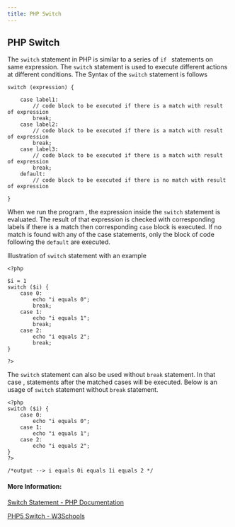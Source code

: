 ```yaml
---
title: PHP Switch
---
```

## PHP Switch

The `switch` statement in PHP is similar to a series of `if ` statements on same expression. The `switch` statement is used to execute different actions at different conditions. The Syntax of the `switch` statement is follows

```
switch (expression) {

    case label1:
        // code block to be executed if there is a match with result of expression
        break;      
    case label2:
        // code block to be executed if there is a match with result of expression
        break;
    case label3:
        // code block to be executed if there is a match with result of expression
        break;
    default:
        // code block to be executed if there is no match with result of expression

}

```
When we run the program , the expression inside the `switch` statement is evaluated. The result of that expression is checked with corresponding labels if there is a match then corresponding `case` block is executed.  If no match is found with any of the case statements, only the block of code following the `default` are executed. 

Illustration of `switch` statement with an example

```
<?php

$i = 1
switch ($i) {
    case 0:
        echo "i equals 0";
        break;
    case 1:
        echo "i equals 1";
        break;
    case 2:
        echo "i equals 2";
        break;
}

?>

```
The `switch` statement can also be used without `break` statement. In that case , statements after the matched cases will be executed. Below is an usage of `switch` statement without `break` statement.

```
<?php
switch ($i) {
    case 0:
        echo "i equals 0";
    case 1:
        echo "i equals 1";
    case 2:
        echo "i equals 2";
}
?>

/*output --> i equals 0i equals 1i equals 2 */

```
#### More Information:
[Switch Statement - PHP Documentation](http://php.net/manual/en/control-structures.switch.php)

[PHP5 Switch - W3Schools](https://www.w3schools.com/php/php_switch.asp)
